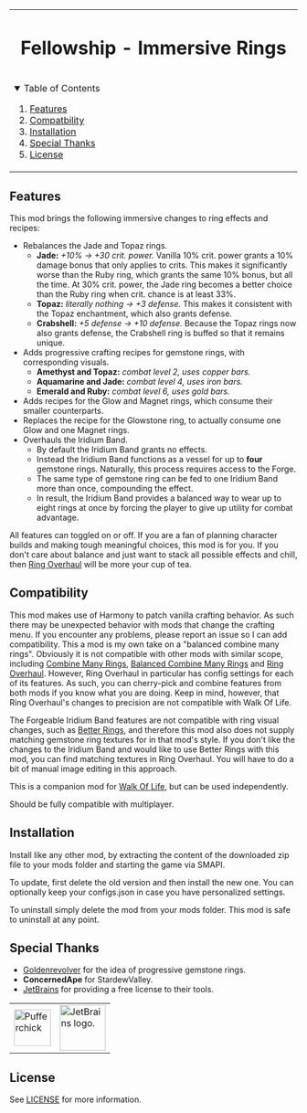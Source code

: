 <table align="center"><tr><td align="center" width="9999">

<!-- LOGO, TITLE, DESCRIPTION -->

# Fellowship - Immersive Rings

<br/>

<!-- TABLE OF CONTENTS -->
<details open="open" align="left">
  <summary>Table of Contents</summary>
  <ol>
    <li><a href="#features">Features</a></li>
    <li><a href="#compatibility">Compatbility</a></li>
    <li><a href="#installation">Installation</a></li>
    <li><a href="#special-thanks">Special Thanks</a></li>
    <li><a href="#license">License</a></li>
  </ol>
</details>

</td></tr></table>

## Features

This mod brings the following immersive changes to ring effects and recipes:

- Rebalances the Jade and Topaz rings.
    - **Jade:** *+10% -> +30 crit. power.* Vanilla 10% crit. power grants a 10% damage bonus that only applies to crits. This makes it significantly worse than the Ruby ring, which grants the same 10% bonus, but all the time. At 30% crit. power, the Jade ring becomes a better choice than the Ruby ring when crit. chance is at least 33%.
    - **Topaz:** *literally nothing -> +3 defense.* This makes it consistent with the Topaz enchantment, which also grants defense.
    - **Crabshell:** *+5 defense -> +10 defense.* Because the Topaz rings now also grants defense, the Crabshell ring is buffed so that it remains unique.
- Adds progressive crafting recipes for gemstone rings, with corresponding visuals.
    - **Amethyst and Topaz:** *combat level 2, uses copper bars.*
    - **Aquamarine and Jade:** *combat level 4, uses iron bars.*
    - **Emerald and Ruby:** *combat level 6, uses gold bars.*
- Adds recipes for the Glow and Magnet rings, which consume their smaller counterparts.
- Replaces the recipe for the Glowstone ring, to actually consume one Glow and one Magnet rings.
- Overhauls the Iridium Band.
    - By default the Iridium Band grants no effects.
    - Instead the Iridium Band functions as a vessel for up to **four** gemstone rings. Naturally, this process requires access to the Forge.
    - The same type of gemstone ring can be fed to one Iridium Band more than once, compounding the effect.
    - In result, the Iridium Band provides a balanced way to wear up to eight rings at once by forcing the player to give up utility for combat advantage.

All features can toggled on or off.
If you are a fan of planning character builds and making tough meaningful choices, this mod is for you. If you don't care about balance and just want to stack all possible effects and chill, then [Ring Overhaul](https://www.nexusmods.com/stardewvalley/mods/10669) will be more your cup of tea.

## Compatibility

This mod makes use of Harmony to patch vanilla crafting behavior. As such there may be unexpected behavior with mods that change the crafting menu. If you encounter any problems, please report an issue so I can add compatibility.
This a mod is my own take on a "balanced combine many rings". Obviously it is not compatible with other mods with similar scope, including [Combine Many Rings](https://www.nexusmods.com/stardewvalley/mods/8801), [Balanced Combine Many Rings](https://www.nexusmods.com/stardewvalley/mods/8981) and [Ring Overhaul](https://www.nexusmods.com/stardewvalley/mods/10669). However, Ring Overhaul in particular has config settings for each of its features. As such, you can cherry-pick and combine features from both mods if you know what you are doing. Keep in mind, however, that Ring Overhaul's changes to precision are not compatible with Walk Of Life.


The Forgeable Iridium Band features are not compatible with ring visual changes, such as [Better Rings](https://www.nexusmods.com/stardewvalley/mods/8642), and therefore this mod also does not supply matching gemstone ring textures for in that mod's style. If you don't like the changes to the Iridium Band and would like to use Better Rings with this mod, you can find matching textures in Ring Overhaul. You will have to do a bit of manual image editing in this approach.

This is a companion mod for [Walk Of Life](https://www.nexusmods.com/stardewvalley/mods/8111), but can be used independently.

Should be fully compatible with multiplayer.

## Installation

Install like any other mod, by extracting the content of the downloaded zip file to your mods folder and starting the game via SMAPI.

To update, first delete the old version and then install the new one. You can optionally keep your configs.json in case you have personalized settings.

To uninstall simply delete the mod from your mods folder. This mod is safe to uninstall at any point.

## Special Thanks

- [Goldenrevolver](https://www.nexusmods.com/stardewvalley/users/5347339) for the idea of progressive gemstone rings.
- **ConcernedApe** for StardewValley.
- [JetBrains](https://jb.gg/OpenSource) for providing a free license to their tools.

<table>
  <tr>
    <td><img width="64" src="https://smapi.io/Content/images/pufferchick.png" alt="Pufferchick"></td>
    <td><img width="80" src="https://resources.jetbrains.com/storage/products/company/brand/logos/jb_beam.svg" alt="JetBrains logo."></td>
  </tr>
</table>

## License

See [LICENSE](../LICENSE) for more information.
